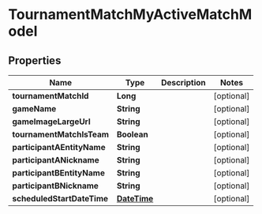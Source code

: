 
# TournamentMatchMyActiveMatchModel

## Properties
Name | Type | Description | Notes
------------ | ------------- | ------------- | -------------
**tournamentMatchId** | **Long** |  |  [optional]
**gameName** | **String** |  |  [optional]
**gameImageLargeUrl** | **String** |  |  [optional]
**tournamentMatchIsTeam** | **Boolean** |  |  [optional]
**participantAEntityName** | **String** |  |  [optional]
**participantANickname** | **String** |  |  [optional]
**participantBEntityName** | **String** |  |  [optional]
**participantBNickname** | **String** |  |  [optional]
**scheduledStartDateTime** | [**DateTime**](DateTime.md) |  |  [optional]



